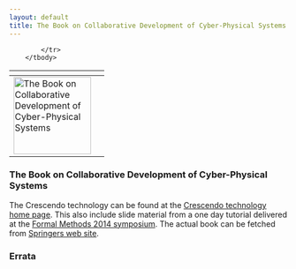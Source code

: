 ```yaml
---
layout: default
title: The Book on Collaborative Development of Cyber-Physical Systems
---
```


<table>
        <thead>
            <tr>
                <th></th>
                <th></th>
            </tr>
        </thead>
        <tbody>
            <tr>
              <td><a href="{{ site.url }}/publications/books/crescendo/"> <img src="{{ site.url }}/publications/books/crescendo.png" height="140" alt="The Book on Collaborative Development of Cyber-Physical Systems"> </a></td>
 
            </tr>
        </tbody>
</table>

### The Book on Collaborative Development of Cyber-Physical Systems

The Crescendo technology can be found at the [Crescendo technology home page](http://www.crescendotool.org/). This also include slide material from a one day tutorial delivered at the [Formal Methods 2014 symposium](http://www.comp.nus.edu.sg/~pat/FM2014/). The actual book can be fetched from [Springers web site](http://www.springer.com/computer/communication+networks/book/978-3-642-54117-9).

### Errata
